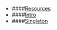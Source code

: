 * ####[Resources](./00-resources.html)
* ####[Intro](./01-Intro.html)
* ####[Singleton](./02-Singleton.html)
